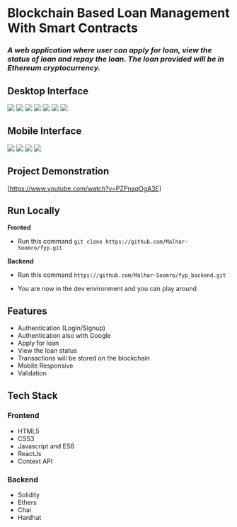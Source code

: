 # Blockchain Based Loan Management With Smart Contracts

### _A web application where user can apply for loan, view the status of loan and repay the loan. The loan provided will be in Ethereum cryptocurrency._


## Desktop Interface

<img src='./project data/desktop home1.png' />
<img src='./project data/desktop home2.png' />
<img src='./project data/login form.png' />
<img src='./project data/loan form.png' />
<img src='./project data/connect wallet.png' />
<img src='./project data/all transactions.png' />
<img src='./project data/firebase.png' />

## Mobile Interface

<img src='./project data/mobile 0.png' />
<img src='./project data/mobile 1.png' />
<img src='./project data/mobile 2.png' />
<img src='./project data/mobile 3.png' />

## Project Demonstration
[https://www.youtube.com/watch?v=PZPnaqOgA3E]

## Run Locally

**Fronted**

- Run this command `git clone https://github.com/Malhar-Soomro/fyp.git`

**Backend**

- Run this command `https://github.com/Malhar-Soomro/fyp_backend.git`

- You are now in the dev environment and you can play around

## Features

- Authentication (Login/Signup)
- Authentication also with Google
- Apply for loan
- View the loan status
- Transactions will be stored on the blockchain
- Mobile Responsive
- Validation

## Tech Stack
### Frontend

- HTML5
- CSS3
- Javascript and ES6
- ReactJs
- Context API

### Backend

- Solidity
- Ethers
- Chai
- Hardhat
